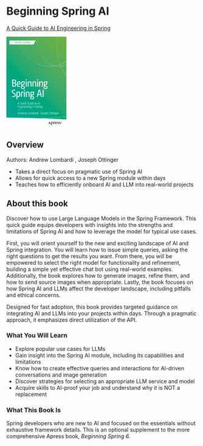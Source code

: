 # Beginning Spring AI

[A Quick Guide to AI Engineering in Spring](https://link.springer.com/book/10.1007/979-8-8688-1291-0)

![Beginning Spring AI](979-8-8688-1291-0.webp "Beginning Spring AI")

## Overview

Authors: Andrew Lombardi , Joseph Ottinger

* Takes a direct focus on pragmatic use of Spring AI
* Allows for quick access to a new Spring module within days
* Teaches how to efficiently onboard AI and LLM into real-world projects

## About this book

Discover how to use Large Language Models in the Spring Framework. This quick guide equips developers with insights into the strengths and limitations of Spring AI and how to leverage the model for typical use cases.

First, you will orient yourself to the new and exciting landscape of AI and Spring integration. You will learn how to issue simple queries, asking the right questions to get the results you want. From there, you will be empowered to select the right model for functionality and refinement, building a simple yet effective chat bot using real-world examples. Additionally, the book explores how to generate images, refine them, and how to send source images when appropriate. Lastly, the book focuses on how Spring AI and LLMs affect the developer landscape, including pitfalls and ethical concerns.

Designed for fast adoption, this book provides targeted guidance on integrating AI and LLMs into your projects within days. Through a pragmatic approach, it emphasizes direct utilization of the API.

### What You Will Learn

* Explore popular use cases for LLMs
* Gain insight into the Spring AI module, including its capabilities and limitations
* Know how to create effective queries and interactions for AI-driven conversations and image generation
* Discover strategies for selecting an appropriate LLM service and model
* Acquire skills to AI-proof your job and understand why it is NOT a replacement

### What This Book Is

Spring developers who are new to AI and focused on the essentials without exhaustive framework details. This is an optional supplement to the more comprehensive  Apress book, *Beginning Spring 6*.
